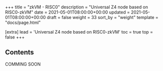 +++
title = "zkVM - RISC0"
description = "Universal Z4 node based on RISC0-zkVM"
date = 2021-05-01T08:00:00+00:00
updated = 2021-05-01T08:00:00+00:00
draft = false
weight = 33
sort_by = "weight"
template = "docs/page.html"

[extra]
lead = 'Universal Z4 node based on RISC0-zkVM'
toc = true
top = false
+++

## Contents
COMMING SOON
